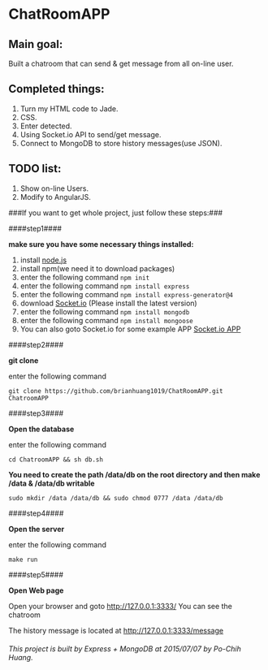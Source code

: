 # ChatRoomAPP

## Main goal: 
  Built a chatroom that can send & get message from all on-line user.

## Completed things:
  1. Turn my HTML code to Jade.
  2. CSS.
  3. Enter detected.
  4. Using Socket.io API to send/get message.
  5. Connect to MongoDB to store history messages(use JSON).

## TODO list:
  1. Show on-line Users.
  2. Modify to AngularJS.

###If you want to get whole project, just follow these steps:###

####step1####

  **make sure you have some necessary things installed:**

   1. install [node.js](https://nodejs.org/)
   2. install npm(we need it to download packages)
   3. enter the following command
    ```
    npm init
    ```
   4. enter the following command
    ```
    npm install express
    ```
   5. enter the following command
    ```
    npm install express-generator@4
    ```
   6. download [Socket.io](http://socket.io/) (Please install the latest version)
   7. enter the following command
    ```
    npm install mongodb
    ```
   8. enter the following command
    ```
    npm install mongoose
    ```
   9. You can also goto Socket.io for some example APP [Socket.io APP](http://socket.io/get-started/)

####step2####

  **git clone**

enter the following command
```git
git clone https://github.com/brianhuang1019/ChatRoomAPP.git ChatroomAPP
```
####step3####

  **Open the database**

enter the following command
```
cd ChatroomAPP && sh db.sh
```

__You need to create the path /data/db on the root directory and then make /data & /data/db writable__
```
sudo mkdir /data /data/db && sudo chmod 0777 /data /data/db
```

####step4####

  **Open the server**

enter the following command
```
make run
```

####step5####

  **Open Web page**

Open your browser and goto http://127.0.0.1:3333/
You can see the chatroom

The history message is located at http://127.0.0.1:3333/message

  
###### This project is built by Express + MongoDB at 2015/07/07 by Po-Chih Huang.

